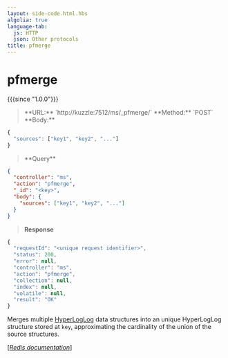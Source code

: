 ```yaml
---
layout: side-code.html.hbs
algolia: true
language-tab:
  js: HTTP
  json: Other protocols
title: pfmerge
---
```


# pfmerge

{{{since "1.0.0"}}}




<blockquote class="js">
<p>
**URL:** `http://kuzzle:7512/ms/_pfmerge/<key>`  
**Method:** `POST`  
**Body:**
</p>
</blockquote>


```js
{
  "sources": ["key1", "key2", "..."]
}
```



<blockquote class="json">
<p>
**Query**
</p>
</blockquote>


```json
{
  "controller": "ms",
  "action": "pfmerge",
  "_id": "<key>",
  "body": {
    "sources": ["key1", "key2", "..."]
  }
}
```

>**Response**

```javascript
{
  "requestId": "<unique request identifier>",
  "status": 200,
  "error": null,
  "controller": "ms",
  "action": "pfmerge",
  "collection": null,
  "index": null,
  "volatile": null,
  "result": "OK"
}
```

Merges multiple [HyperLogLog](https://en.wikipedia.org/wiki/HyperLogLog) data structures into an unique HyperLogLog structure stored at `key`, approximating the cardinality of the union of the source structures.

[[_Redis documentation_]](https://redis.io/commands/pfmerge)

